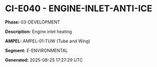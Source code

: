 # CI-E040 - ENGINE-INLET-ANTI-ICE

**Phase:** 03-DEVELOPMENT

**Description:** Engine inlet heating

**AMPEL:** AMPEL-01-TUW (Tube and Wing)

**Segment:** E-ENVIRONMENTAL

**Generated:** 2025-08-25 17:27:29 UTC
